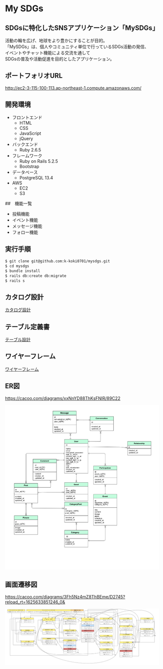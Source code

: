 # My SDGs

## SDGsに特化したSNSアプリケーション「MySDGs」

活動の輪を広げ、地球をより豊かにすることが目的。  
「MySDGs」は、個人やコミュニティ単位で行っているSDGs活動の発信、  
イベントやチャット機能による交流を通して  
SDGsの普及や活動促進を目的としたアプリケーション。

## ポートフォリオURL
http://ec2-3-115-100-113.ap-northeast-1.compute.amazonaws.com/

## 開発環境
- フロントエンド  
  - HTML 
  - CSS
  - JavaScript  
  - jQuery 
- バックエンド  
  - Ruby 2.6.5
- フレームワーク
  - Ruby on Rails 5.2.5
  - Bootstrap
- データベース
  - PostgreSQL 13.4
- AWS
  - EC2
  - S3


##　機能一覧
- 投稿機能
- イベント機能
- メッセージ機能
- フォロー機能

## 実行手順
```
$ git clone git@github.com:k-koki0701/mysdgs.git
$ cd mysdgs
$ bundle install
$ rails db:create db:migrate
$ rails s
```

## カタログ設計
[カタログ設計](https://docs.google.com/spreadsheets/d/1oySW2Nz2i70vo-r9e2txt60AsfpP_8540Yi0X9nl7EU/edit#gid=0)


## テーブル定義書
[テーブル設計](https://docs.google.com/spreadsheets/d/1BFjRJ47gy3dDUI-fFFkGn-aHVryIuJbY8auF9DyFogo/edit#gid=0)


## ワイヤーフレーム
[ワイヤーフレーム](https://cacoo.com/diagrams/x5PAQCQ8hnQ6L8zj/1D8B5)


## ER図
https://cacoo.com/diagrams/xxNnYD88ThKsFNIR/89C22

![ER図](./public/images/Entity_Relationship_Diagram.png)


## 画面遷移図
https://cacoo.com/diagrams/3Fh5Nz4mZ8ThBEme/D2745?reload_rt=1625633851246_0&

![画面遷移図](./public/images/Screen_transition_diagram.png)

